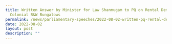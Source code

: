 ```yaml
---
title: Written Answer by Minister for Law Shanmugam to PQ on Rental Demand for
  Colonial B&W Bungalows
permalink: /news/parliamentary-speeches/2022-08-02-written-pq-rental-demand-colonial-black-and-white-bungalows
date: 2022-08-02
layout: post
description: ""
---
```

